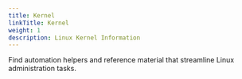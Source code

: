 ```yaml
---
title: Kernel
linkTitle: Kernel
weight: 1
description: Linux Kernel Information
---
```


Find automation helpers and reference material that streamline Linux
administration tasks.
